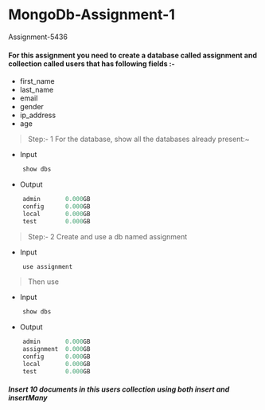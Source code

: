 # MongoDb-Assignment-1
Assignment-5436
#### For this assignment you need to create a database called assignment and collection called users that has following fields :-
- first_name
- last_name
- email
- gender
- ip_address
- age

> Step:- 1 For the database, show all the databases already present:~
- Input
```js
    show dbs
```
- Output
```js
    admin       0.000GB
    config      0.000GB
    local       0.000GB
    test        0.000GB
```
> Step:- 2 Create and use a db named assignment
- Input
```js
    use assignment
```
> Then use 
- Input
```js
    show dbs
```
- Output
```js
    admin       0.000GB
    assignment  0.000GB
    config      0.000GB
    local       0.000GB
    test        0.000GB
```

##### Insert 10 documents in this users collection using both insert and insertMany
